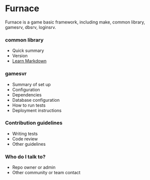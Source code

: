 ﻿# Furnace #

Furnace is a game basic framework, including make, common library, gamesrv, dbsrv, loginsrv.

### common library ###

* Quick summary
* Version
* [Learn Markdown](https://bitbucket.org/tutorials/markdowndemo)

### gamesvr ###

* Summary of set up
* Configuration
* Dependencies
* Database configuration
* How to run tests
* Deployment instructions

### Contribution guidelines ###

* Writing tests
* Code review
* Other guidelines

### Who do I talk to? ###

* Repo owner or admin
* Other community or team contact